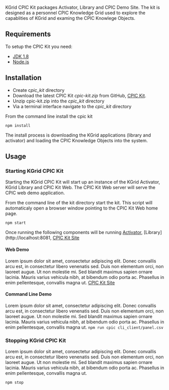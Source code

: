 KGrid CPIC Kit packages Activator, Library and CPIC Demo Site.  The kit is designed as a personnel 
CPIC Knowledge Grid used to explore the capablities of KGrid and examing the CPIC Knowlege Objects.

## Requirements
To setup the CPIC Kit you need:

- [JDK 1.8](http://www.oracle.com/technetwork/java/javase/downloads/jdk8-downloads-2133151.html)
- [Node.js](http://nodejs.org/)


## Installation

* Create c*pic_kit* directory
* Download the latest CPIC Kit *cpic-kit.zip* from GitHub, 
[CPIC Kit](https://github.com/kgrid-demos/cpic-kit/releases/latest). 
* Unzip cpic-kit.zip into the *cpic_kit* directory
* Via a terminal interface navigate to the *cpic_kit* directory

From the command line install the cpic kit
```
npm install
```
The install process is downloading the KGrid applications (library and activator) and loading the 
CPIC Knowledge Objects into the system.


## Usage

### Starting KGrid CPIC Kit
Starting the KGrid CPIC Kit will start up an instance of the KGrid Activator, KGrid Library and CPIC Kit Web. The CPIC Kit Web server will serve the CPIC web demo application.

From the command line of the kit directory start the kit.  This script will automaticaly open a browser window pointing to the  CPIC Kit Web home page.
```
npm start
```
Once running the following components will be running [Activator](http://localhost:8082), [Library](http://localhost:8081, [CPIC Kit Site](http://localhost:8080)


#### Web Demo
Lorem ipsum dolor sit amet, consectetur adipiscing elit. Donec convallis arcu est, in consectetur libero venenatis sed. Duis non elementum orci, non laoreet augue. Ut non molestie mi. Sed blandit maximus sapien ornare lacinia. Mauris varius vehicula nibh, at bibendum odio porta ac. Phasellus in enim pellentesque, convallis magna ut.
[CPIC Kit Site](http://localhost:8080)

#### Command Line Demo
Lorem ipsum dolor sit amet, consectetur adipiscing elit. Donec convallis arcu est, in consectetur libero venenatis sed. Duis non elementum orci, non laoreet augue. Ut non molestie mi. Sed blandit maximus sapien ornare lacinia. Mauris varius vehicula nibh, at bibendum odio porta ac. Phasellus in enim pellentesque, convallis magna ut.
```npm run cpic cli_client/panel.csv```

### Stopping KGrid CPIC Kit
Lorem ipsum dolor sit amet, consectetur adipiscing elit. Donec convallis arcu est, in consectetur libero venenatis sed. Duis non elementum orci, non laoreet augue. Ut non molestie mi. Sed blandit maximus sapien ornare lacinia. Mauris varius vehicula nibh, at bibendum odio porta ac. Phasellus in enim pellentesque, convallis magna ut.
```
npm stop
```
